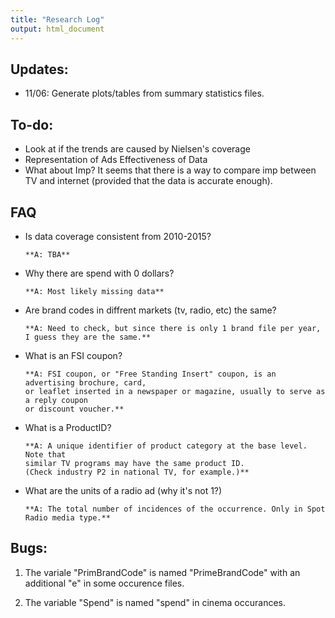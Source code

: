 ```yaml
---
title: "Research Log"
output: html_document
---
```

## Updates:
- 11/06: Generate plots/tables from summary statistics files.

## To-do:
- Look at if the trends are caused by Nielsen's coverage
- Representation of Ads Effectiveness of Data
- What about Imp? It seems that there is a way to compare imp between TV and internet (provided that the data is accurate enough).

## FAQ
- Is data coverage consistent from 2010-2015?

      **A: TBA**

- Why there are spend with 0 dollars? 

      **A: Most likely missing data**

- Are brand codes in diffrent markets (tv, radio, etc) the same?
  
      **A: Need to check, but since there is only 1 brand file per year, I guess they are the same.**

- What is an FSI coupon?
  
      **A: FSI coupon, or "Free Standing Insert" coupon, is an advertising brochure, card,
      or leaflet inserted in a newspaper or magazine, usually to serve as a reply coupon
      or discount voucher.**

- What is a ProductID?
  
      **A: A unique identifier of product category at the base level. Note that 
      similar TV programs may have the same product ID. 
      (Check industry P2 in national TV, for example.)**

- What are the units of a radio ad (why it's not 1?)
  
      **A: The total number of incidences of the occurrence. Only in Spot Radio media type.**



## Bugs: 
1. The variale "PrimBrandCode" is named "PrimeBrandCode" with an additional "e" in some occurence files.

2. The variable "Spend" is named "spend" in cinema occurances.

